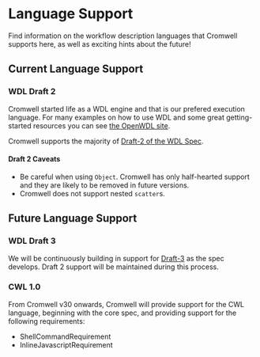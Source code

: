 # Language Support

Find information on the workflow description languages that Cromwell supports here, as well as exciting hints about the future!


## Current Language Support

### WDL Draft 2
Cromwell started life as a WDL engine and that is our prefered execution language. For many examples on how to use WDL and some great getting-started resources you can see [the OpenWDL site](https://github.com/openwdl/wdl#getting-started-with-wdl).

Cromwell supports the majority of [Draft-2 of the WDL Spec](https://github.com/openwdl/wdl/blob/master/versions/draft-2/SPEC.md).

#### Draft 2 Caveats

- Be careful when using `Object`. Cromwell has only half-hearted support and they are likely to be removed in future versions.
- Cromwell does not support nested `scatter`s.

## Future Language Support

### WDL Draft 3

We will be continuously building in support for [Draft-3](https://github.com/openwdl/wdl/tree/master/versions/draft-3) as the spec develops. 
Draft 2 support will be maintained during this process.

### CWL 1.0

From Cromwell v30 onwards, Cromwell will provide support for the CWL language, beginning with the core spec, and providing support for the following requirements:
- ShellCommandRequirement
- InlineJavascriptRequirement